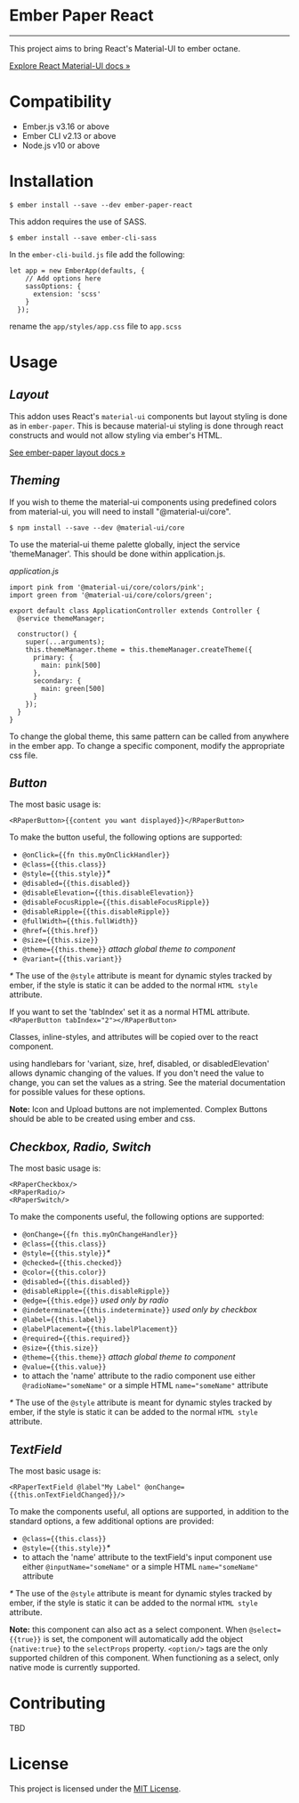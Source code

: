 Ember Paper React
==============================================================================
------------------------------------------------------------------

This project aims to bring React's Material-UI to ember octane.

[Explore React Material-UI docs »](https://https://material-ui.com/)


Compatibility
==============================================================================

* Ember.js v3.16 or above
* Ember CLI v2.13 or above
* Node.js v10 or above


Installation
==============================================================================

```
$ ember install --save --dev ember-paper-react
```
This addon requires the use of SASS.
```
$ ember install --save ember-cli-sass
```
In the ```ember-cli-build.js``` file add the following:
```
let app = new EmberApp(defaults, {
    // Add options here
    sassOptions: {
      extension: 'scss'
    }
  });
```
rename the ```app/styles/app.css``` file to ```app.scss```

Usage
==============================================================================
<i>Layout</i>
------------------------------------------------------------------------------
This addon uses React's ```material-ui``` components but layout styling is done as in ```ember-paper```. This is because material-ui styling is done through react constructs and would not allow styling via ember's HTML.

[See ember-paper layout docs »](https://miguelcobain.github.io/ember-paper/#/layout/introduction) 

<i>Theming</i>
------------------------------------------------------------------------------
If you wish to theme the material-ui components using predefined colors from material-ui, you will need to install "@material-ui/core".

```$ npm install --save --dev @material-ui/core```

To use the material-ui theme palette globally, inject the service 'themeManager'.  This should be done within application.js.

<i>application.js</i>
```
import pink from '@material-ui/core/colors/pink';
import green from '@material-ui/core/colors/green';

export default class ApplicationController extends Controller {
  @service themeManager;

  constructor() {
    super(...arguments);
    this.themeManager.theme = this.themeManager.createTheme({
      primary: {
        main: pink[500]
      },
      secondary: {
        main: green[500]
      }
    });
  }
}
```
To change the global theme, this same pattern can be called from anywhere in the ember app.  To change a specific component, modify the appropriate css file.

<i>Button</i>
------------------------------------------------------------------------------
The most basic usage is:
```
<RPaperButton>{{content you want displayed}}</RPaperButton>
```
To make the button useful, the following options are supported:
* ```@onClick={{fn this.myOnClickHandler}}```
* ```@class={{this.class}}```
* ```@style={{this.style}}```<i>*</i>
* ```@disabled={{this.disabled}}```
* ```@disableElevation={{this.disableElevation}}```
* ```@disableFocusRipple={{this.disableFocusRipple}}```
* ```@disableRipple={{this.disableRipple}}```
* ```@fullWidth={{this.fullWidth}}```
* ```@href={{this.href}}```
* ```@size={{this.size}}```
* ```@theme={{this.theme}}``` <i>attach global theme to component</i>
* ```@variant={{this.variant}}```

<i>*</i> The use of the ```@style``` attribute is meant for dynamic styles tracked by ember, if the style is static it can be added to the normal ```HTML style``` attribute.

If you want to set the 'tabIndex'  set it as a normal HTML attribute.  ```<RPaperButton tabIndex="2"></RPaperButton>```

Classes, inline-styles, and attributes will be copied over to the react component. 

using handlebars for 'variant, size, href, disabled, or disabledElevation' allows dynamic changing of the values. If you don't need the value to change, you can set the values as a string.
See the material documentation for possible values for these options.

<b>Note:</b> Icon and Upload buttons are not implemented.  Complex Buttons should be able to be created using ember and css.

<i>Checkbox, Radio, Switch</i>
------------------------------------------------------------------------------
The most basic usage is:
```
<RPaperCheckbox/>
<RPaperRadio/>
<RPaperSwitch/>
```
To make the components useful, the following options are supported:

* ```@onChange={{fn this.myOnChangeHandler}}```
* ```@class={{this.class}}```
* ```@style={{this.style}}```<i>*</i>
* ```@checked={{this.checked}}```
* ```@color={{this.color}}```
* ```@disabled={{this.disabled}}```
* ```@disableRipple={{this.disableRipple}}```
* ```@edge={{this.edge}}``` <i>used only by radio</i>
* ```@indeterminate={{this.indeterminate}}``` <i>used only by checkbox</i>
* ```@label={{this.label}}```
* ```@labelPlacement={{this.labelPlacement}}```
* ```@required={{this.required}}```
* ```@size={{this.size}}```
* ```@theme={{this.theme}}``` <i>attach global theme to component</i>
* ```@value={{this.value}}```
* to attach the 'name' attribute to the radio component use either ```@radioName="someName"``` or a simple HTML ```name="someName"``` attribute

<i>*</i> The use of the ```@style``` attribute is meant for dynamic styles tracked by ember, if the style is static it can be added to the normal ```HTML style``` attribute.

<i>TextField</i>
------------------------------------------------------------------------------
The most basic usage is:
```
<RPaperTextField @label"My Label" @onChange={{this.onTextFieldChanged}}/>
```
To make the components useful, all options are supported, in addition to the standard options, a few additional options are provided:

* ```@class={{this.class}}```
* ```@style={{this.style}}```<i>*</i>
* to attach the 'name' attribute to the textField's input component use either ```@inputName="someName"``` or a simple HTML ```name="someName"``` attribute

<i>*</i> The use of the ```@style``` attribute is meant for dynamic styles tracked by ember, if the style is static it can be added to the normal ```HTML style``` attribute.

<b>Note:</b> this component can also act as a select component.  When ```@select={{true}}``` is set, the component will automatically add the object ```{native:true}``` to the ```selectProps``` property.  ```<option/>``` tags are the only supported children of this component.  When functioning as a select, only native mode is currently supported. 


Contributing
==============================================================================

TBD


License
==============================================================================

This project is licensed under the [MIT License](LICENSE.md).
